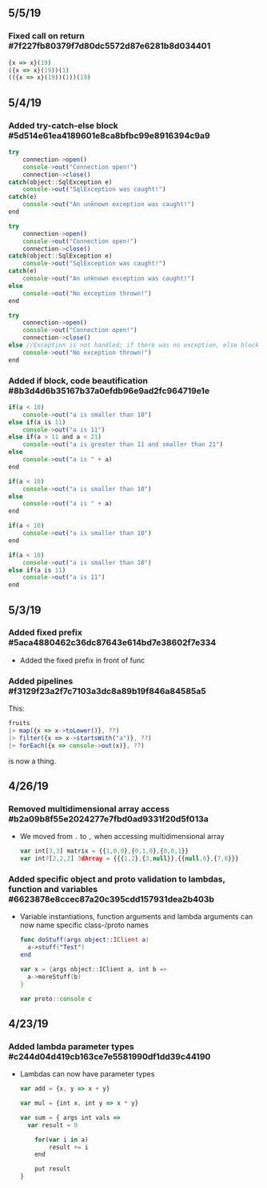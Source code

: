## 5/5/19

### Fixed call on return #7f227fb80379f7d80dc5572d87e6281b8d034401

```js
{x => x}(19)
({x => x}(19))(1)
(({x => x}(19))(1))(19)
```

## 5/4/19

### Added try-catch-else block #5d514e61ea4189601e8ca8bfbc99e8916394c9a9

```js
try
    connection->open()
    console->out("Connection open!")
    connection->close()
catch(object::SqlException e)
    console->out("SqlException was caught!")
catch(e)
    console->out("An unknown exception was caught!")
end
```

```js
try
    connection->open()
    console->out("Connection open!")
    connection->close()
catch(object::SqlException e)
    console->out("SqlException was caught!")
catch(e)
    console->out("An unknown exception was caught!")
else
	console->out("No exception thrown!")
end
```

```js
try
    connection->open()
    console->out("Connection open!")
    connection->close()
else //Exception is not handled; if there was no exception, else block is called
	console->out("No exception thrown!")
end
```

### Added if block, code beautification #8b3d4d6b35167b37a0efdb96e9ad2fc964719e1e

```js
if(a < 10)
    console->out("a is smaller than 10")
else if(a is 11)
    console->out("a is 11")
else if(a > 11 and a < 21)
    console->out("a is greater than 11 and smaller than 21")
else
    console->out("a is " + a)
end
```

```javascript
if(a < 10)
    console->out("a is smaller than 10")
else
    console->out("a is " + a)
end
```

```javascript
if(a < 10)
    console->out("a is smaller than 10")
end
```

```js
if(a < 10)
    console->out("a is smaller than 10")
else if(a is 11)
    console->out("a is 11")
end
```

## 5/3/19

### Added fixed prefix #5aca4880462c36dc87643e614bd7e38602f7e334

* Added the fixed prefix in front of func

### Added pipelines #f3129f23a2f7c7103a3dc8a89b19f846a84585a5

This: 

```js
fruits
|> map({x => x->toLower()}, ??)
|> filter({x => x->startsWith("a")}, ??)
|> forEach({x => console->out(x)}, ??)
```

is now a thing.

## 4/26/19

### Removed multidimensional array access #b2a09b8f55e2024277e7fbd0ad9331f20d5f013a

* We moved from `.` to `,` when accessing multidimensional array

  ```js
  var int[3,3] matrix = {{1,0,0},{0,1,0},{0,0,1}}
  var int?[2,2,2] 3dArray = {{{1,2},{3,null}},{{null,6},{7,8}}}
  ```

### Added specific object and proto validation to lambdas, function and variables #6623878e8ccec87a20c395cdd157931dea2b403b

* Variable instantiations, function arguments and lambda arguments can now name specific class-/proto names

  ```swift
  func doStuff(args object::IClient a)
  	a->stuff("Test")
  end
  ```

  ```swift
  var x = {args object::IClient a, int b =>
  	a->moreStuff(b)
  }
  ```

  ```js
  var proto::console c
  ```

## 4/23/19

### Added lambda parameter types #c244d04d419cb163ce7e5581990df1dd39c44190

* Lambdas can now have parameter types

  ```js
  var add = {x, y => x + y}
  ```

  ```js
  var mul = {int x, int y => x * y}
  ```

  ```js
  var sum = { args int vals => 
  	var result = 0
  
      for(var i in a)
          result += i
      end
  
      put result
  }
  ```

  